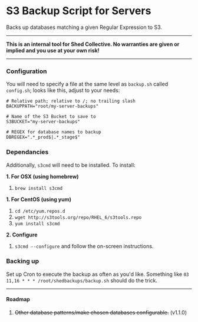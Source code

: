 # S3 Backup Script for Servers

Backs up databases matching a given Regular Expression to S3.

---

**This is an internal tool for Shed Collective. No warranties are given or implied and you use at your own risk!**

---

### Configuration

You will need to specify a file at the same level as `backup.sh` called `config.sh`; looks like this, adjust to your needs:

    # Relative path; relative to /; no trailing slash
    BACKUPPATH="root/my-server-backups"

    # Name of the S3 Bucket to save to
    S3BUCKET="my-server-backups"

    # REGEX for database names to backup
    DBREGEX=".*_prod$|.*_stage$"

### Dependancies

Additionally, `s3cmd` will need to be installed. To install:

**1. For OSX (using homebrew)**

1. `brew install s3cmd`

**1. For CentOS (using yum)**

1. `cd /etc/yum.repos.d`
2. `wget http://s3tools.org/repo/RHEL_6/s3tools.repo`
3. `yum install s3cmd`

**2. Configure**

1. `s3cmd --configure` and follow the on-screen instructions.

### Backing up

Set up Cron to execute the backup as often as you'd like. Something like `03 11,16 * * * /root/shedbackups/backup.sh` should do the trick.


---

#### Roadmap

1. ~~Other database patterns/make chosen databases configurable.~~ (v1.1.0)